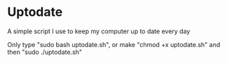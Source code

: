 # Uptodate

A simple script I use to keep my computer up to date every day

Only type "sudo bash uptodate.sh", or make "chmod +x uptodate.sh" and then "sudo ./uptodate.sh"
